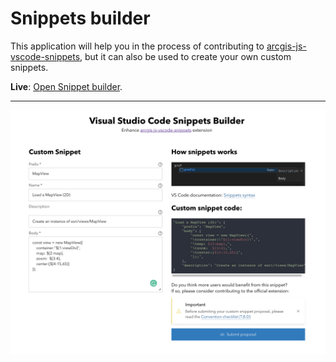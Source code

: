 # Snippets builder

This application will help you in the process of contributing to [arcgis-js-vscode-snippets](https://github.com/Esri/arcgis-js-vscode-snippets/blob/master/contributing.md), but it can also be used to create your own custom snippets.

**Live**: [Open Snippet builder](https://esri.github.io/arcgis-js-vscode-snippets/builder).

---

![App Screenshot](assets/screenshot.png)
